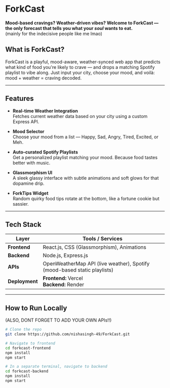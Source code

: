 # ForkCast

**Mood-based cravings? Weather-driven vibes? Welcome to ForkCast — the only forecast that tells you what your *soul* wants to eat.**<br>
(mainly for the indecisive people like me lmao)


## What is ForkCast?

ForkCast is a playful, mood-aware, weather-synced web app that predicts what kind of food you're likely to crave — and drops a matching Spotify playlist to vibe along. Just input your city, choose your mood, and voilà: mood + weather = craving decoded.

---

##  Features

- **Real-time Weather Integration**  
  Fetches current weather data based on your city using a custom Express API.

- **Mood Selector**  
  Choose your mood from a list — Happy, Sad, Angry, Tired, Excited, or Meh.

- **Auto-curated Spotify Playlists**  
  Get a personalized playlist matching your mood. Because food tastes better with music.

- **Glassmorphism UI**  
  A sleek glassy interface with subtle animations and soft glows for that dopamine drip.

- **ForkTips Widget**  
  Random quirky food tips rotate at the bottom, like a fortune cookie but sassier.

---


## Tech Stack

| Layer          | Tools / Services                                                         |
| -------------- | ------------------------------------------------------------------------ |
| **Frontend**   | React.js, CSS (Glassmorphism), Animations                                |
| **Backend**    | Node.js, Express.js                                                      |
| **APIs**       | OpenWeatherMap API (live weather), Spotify (mood-based static playlists) |
| **Deployment** | **Frontend:** Vercel          <br>**Backend:** Render                    |



---

## How to Run Locally
(ALSO, DONT FORGET TO ADD YOUR OWN APIs!!)

```bash
# Clone the repo
git clone https://github.com/nishasingh-49/ForkCast.git

# Navigate to frontend
cd forkcast-frontend
npm install
npm start

# In a separate terminal, navigate to backend
cd forkcast-backend
npm install
npm start
